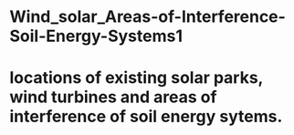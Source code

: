 # Wind_solar_Areas-of-Interference-Soil-Energy-Systems1
# locations of existing solar parks, wind turbines and areas of interference of soil energy sytems.
